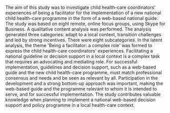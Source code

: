 The aim of this study was to investigate child health-care coordinators' experiences of being a facilitator for the implementation of a new national child health-care programme in the form of a web-based national guide.
The study was based on eight remote, online focus groups, using Skype for Business. A qualitative content analysis was performed.
The analysis generated three categories: adapt to a local context, transition challenges and led by strong incentives. 
There were eight subcategories. In the latent analysis, the theme 'Being a facilitator: a complex role' was formed to express the child health-care coordinators' experiences.
Facilitating a national guideline or decision support in a local context is a complex task that requires an advocating and mediating role. 
For successful implementation, guidelines and decision support, such as a web-based guide and the new child health-care programme, must match professional consensus and needs and be seen as relevant by all. 
Participation in the development and a strong bottom-up approach was important, making the web-based guide and the programme relevant to whom it is intended to serve, and for successful implementation. 
The study contributes valuable knowledge when planning to implement a national web-based decision support and policy programme in a local health-care context.
